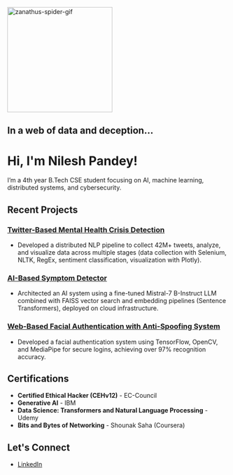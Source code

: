 <img src="https://github.com/user-attachments/assets/f1da963d-bede-4674-8ff1-61460abeea98" alt="zanathus-spider-gif" width="240"/></td>

## <strong>In a web of data and deception...</strong>


# Hi, I'm Nilesh Pandey!

I’m a 4th year B.Tech CSE student focusing on AI, machine learning, distributed systems, and cybersecurity.

## Recent Projects
### [Twitter-Based Mental Health Crisis Detection](https://github.com/nilesh13github/x_data_analysis)
- Developed a distributed NLP pipeline to collect 42M+ tweets, analyze, and visualize data across multiple stages (data collection with Selenium, NLTK, RegEx, sentiment classification, visualization with Plotly).
  
### [AI-Based Symptom Detector](https://github.com/nilesh13github/International_innovation_chellange_2024_vaidyan)
- Architected an AI system using a fine-tuned Mistral-7 B-Instruct LLM combined with FAISS vector search and embedding pipelines (Sentence Transformers), deployed on cloud infrastructure.

### [Web-Based Facial Authentication with Anti-Spoofing System](https://github.com/nilesh13github/Web-Based_Facial_Authentication_System)
- Developed a facial authentication system using TensorFlow, OpenCV, and MediaPipe for secure logins, achieving over 97% recognition accuracy.

##  Certifications
- **Certified Ethical Hacker (CEHv12)** - EC-Council
- **Generative AI** - IBM
- **Data Science: Transformers and Natural Language Processing** - Udemy
- **Bits and Bytes of Networking** - Shounak Saha (Coursera)


## Let's Connect
- [LinkedIn](https://linkedin.com/in/nilesh-pandey-ai-sec/)
